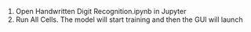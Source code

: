 

1. Open Handwritten Digit Recognition.ipynb in Jupyter
2. Run All Cells. The model will start training and then the GUI will launch
